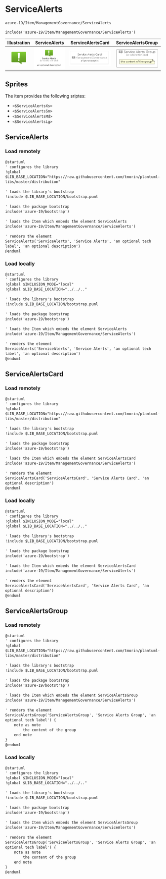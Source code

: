# ServiceAlerts


```text
azure-19/Item/ManagementGovernance/ServiceAlerts
```

```text
include('azure-19/Item/ManagementGovernance/ServiceAlerts')
```



| Illustration | ServiceAlerts | ServiceAlertsCard | ServiceAlertsGroup |
| :---: | :---: | :---: | :---: |
| ![illustration for Illustration](../../../azure-19/Item/ManagementGovernance/ServiceAlerts.png) | ![illustration for ServiceAlerts](../../../azure-19/Item/ManagementGovernance/ServiceAlerts.Local.png) | ![illustration for ServiceAlertsCard](../../../azure-19/Item/ManagementGovernance/ServiceAlertsCard.Local.png) | ![illustration for ServiceAlertsGroup](../../../azure-19/Item/ManagementGovernance/ServiceAlertsGroup.Local.png) |



## Sprites
The item provides the following sriptes:

- `<$ServiceAlertsXs>`
- `<$ServiceAlertsSm>`
- `<$ServiceAlertsMd>`
- `<$ServiceAlertsLg>`





## ServiceAlerts

### Load remotely
```plantuml
@startuml
' configures the library
!global $LIB_BASE_LOCATION="https://raw.githubusercontent.com/tmorin/plantuml-libs/master/distribution"

' loads the library's bootstrap
!include $LIB_BASE_LOCATION/bootstrap.puml

' loads the package bootstrap
include('azure-19/bootstrap')

' loads the Item which embeds the element ServiceAlerts
include('azure-19/Item/ManagementGovernance/ServiceAlerts')

' renders the element
ServiceAlerts('ServiceAlerts', 'Service Alerts', 'an optional tech label', 'an optional description')
@enduml
```

### Load locally
```plantuml
@startuml
' configures the library
!global $INCLUSION_MODE="local"
!global $LIB_BASE_LOCATION="../../.."

' loads the library's bootstrap
!include $LIB_BASE_LOCATION/bootstrap.puml

' loads the package bootstrap
include('azure-19/bootstrap')

' loads the Item which embeds the element ServiceAlerts
include('azure-19/Item/ManagementGovernance/ServiceAlerts')

' renders the element
ServiceAlerts('ServiceAlerts', 'Service Alerts', 'an optional tech label', 'an optional description')
@enduml
```

## ServiceAlertsCard

### Load remotely
```plantuml
@startuml
' configures the library
!global $LIB_BASE_LOCATION="https://raw.githubusercontent.com/tmorin/plantuml-libs/master/distribution"

' loads the library's bootstrap
!include $LIB_BASE_LOCATION/bootstrap.puml

' loads the package bootstrap
include('azure-19/bootstrap')

' loads the Item which embeds the element ServiceAlertsCard
include('azure-19/Item/ManagementGovernance/ServiceAlerts')

' renders the element
ServiceAlertsCard('ServiceAlertsCard', 'Service Alerts Card', 'an optional description')
@enduml
```

### Load locally
```plantuml
@startuml
' configures the library
!global $INCLUSION_MODE="local"
!global $LIB_BASE_LOCATION="../../.."

' loads the library's bootstrap
!include $LIB_BASE_LOCATION/bootstrap.puml

' loads the package bootstrap
include('azure-19/bootstrap')

' loads the Item which embeds the element ServiceAlertsCard
include('azure-19/Item/ManagementGovernance/ServiceAlerts')

' renders the element
ServiceAlertsCard('ServiceAlertsCard', 'Service Alerts Card', 'an optional description')
@enduml
```

## ServiceAlertsGroup

### Load remotely
```plantuml
@startuml
' configures the library
!global $LIB_BASE_LOCATION="https://raw.githubusercontent.com/tmorin/plantuml-libs/master/distribution"

' loads the library's bootstrap
!include $LIB_BASE_LOCATION/bootstrap.puml

' loads the package bootstrap
include('azure-19/bootstrap')

' loads the Item which embeds the element ServiceAlertsGroup
include('azure-19/Item/ManagementGovernance/ServiceAlerts')

' renders the element
ServiceAlertsGroup('ServiceAlertsGroup', 'Service Alerts Group', 'an optional tech label') {
    note as note
        the content of the group
    end note
}
@enduml
```

### Load locally
```plantuml
@startuml
' configures the library
!global $INCLUSION_MODE="local"
!global $LIB_BASE_LOCATION="../../.."

' loads the library's bootstrap
!include $LIB_BASE_LOCATION/bootstrap.puml

' loads the package bootstrap
include('azure-19/bootstrap')

' loads the Item which embeds the element ServiceAlertsGroup
include('azure-19/Item/ManagementGovernance/ServiceAlerts')

' renders the element
ServiceAlertsGroup('ServiceAlertsGroup', 'Service Alerts Group', 'an optional tech label') {
    note as note
        the content of the group
    end note
}
@enduml
```

